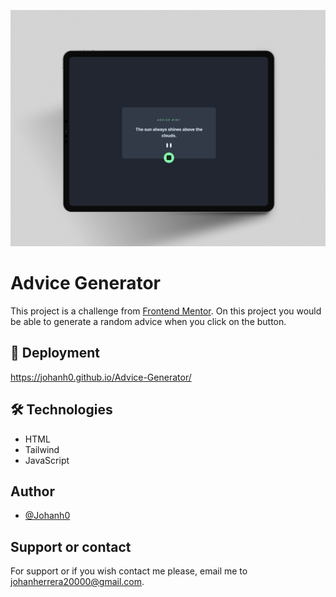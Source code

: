 ![](./assets/cover.png)

# Advice Generator

This project is a challenge from [Frontend Mentor](https://www.frontendmentor.io/challenges/advice-generator-app-QdUG-13db). On this project you would be able to generate a random advice when you click on the button.

## 🚀 Deployment

https://johanh0.github.io/Advice-Generator/

## 🛠 Technologies

- HTML
- Tailwind
- JavaScript

## Author

- [@Johanh0](https://www.github.com/johanh0)

## Support or contact

For support or if you wish contact me please, email me to [johanherrera20000@gmail.com](mailto:johanherrera20000@gmail.com).
